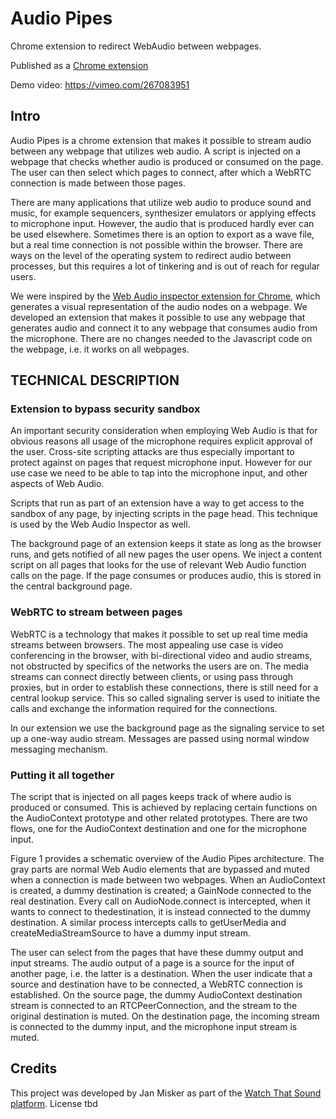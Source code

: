 # Audio Pipes
Chrome extension to redirect WebAudio between webpages.

Published as a [Chrome extension](https://chrome.google.com/webstore/detail/audio-pipes/ebmfdpppokkplmndpamkhbmochcdlefp)

Demo video: https://vimeo.com/267083951 

## Intro
Audio Pipes is a chrome extension that makes it possible to stream audio between any webpage that utilizes web audio. A script is injected on a webpage that checks whether audio is produced or consumed on the page. The user can then select which pages to connect, after which a WebRTC connection is made between those pages. 

There are many applications that utilize web audio to produce sound and music, for example sequencers, synthesizer emulators or applying effects to microphone input. However, the audio that is produced hardly ever can be used elsewhere. Sometimes there is an option to export as a wave file, but a real time connection is not possible within the browser. There are ways on the level of the operating system to redirect audio between processes, but this requires a lot of tinkering and is out of reach for regular users.

We were inspired by the [Web Audio inspector extension for Chrome](https://github.com/google/audion), which generates a visual representation of the audio nodes on a webpage. We developed an extension that makes it possible to use any webpage that generates audio and connect it to any webpage that consumes audio from the microphone. There are no changes needed to the Javascript code on the webpage, i.e. it works on all webpages.

## TECHNICAL DESCRIPTION
### Extension to bypass security sandbox
An important security consideration when employing Web Audio is that for obvious reasons all usage of the microphone requires explicit approval of the user. Cross-site scripting attacks are thus especially important to protect against on pages that request microphone input. However for our use case we need to be able to tap into the microphone input, and other aspects of Web Audio.

Scripts that run as part of an extension have a way to get access to the sandbox of any page, by injecting scripts in the page head. This technique is used by the Web Audio Inspector as well.

The background page of an extension keeps it state as long as the browser runs, and gets notified of all new pages the user opens. We inject a content script on all pages that looks for the use of relevant Web Audio function calls on the page. If the page consumes or produces audio, this is stored in the central background page.

### WebRTC to stream between pages
WebRTC is a technology that makes it possible to set up real time media streams between browsers. The most appealing use case is video conferencing in the browser, with bi-directional video and audio streams, not obstructed by specifics of the networks the users are on. The media streams can connect directly between clients, or using pass through proxies, but in order to establish these connections, there is still need for a central lookup service. This so called signaling server is used to initiate the calls and exchange the information required for the connections.

In our extension we use the background page as the signaling service to set up a one-way audio stream. Messages are passed using normal window messaging mechanism.

### Putting it all together
The script that is injected on all pages keeps track of where audio is produced or consumed. This is achieved by replacing certain functions on the AudioContext prototype and other related prototypes. There are two flows, one for the AudioContext destination and one for the microphone input.

Figure 1 provides a schematic overview of the Audio Pipes architecture. The gray parts are normal Web Audio elements that are bypassed and muted when a connection is made between two webpages.
When an AudioContext is created, a dummy destination is created; a GainNode connected to the real destination. Every call on AudioNode.connect is intercepted, when it wants to connect to thedestination, it is instead connected to the dummy destination. A similar process intercepts calls to getUserMedia and createMediaStreamSource to have a dummy input stream.

The user can select from the pages that have these dummy output and input streams. The audio output of a page is a source for the input of another page, i.e. the latter is a destination. When the user indicate that a source and destination have to be connected, a WebRTC connection is established. On the source page, the dummy AudioContext destination stream is connected to an RTCPeerConnection, and the stream to the original destination is muted. On the destination page, the incoming stream is connected to the dummy input, and the microphone input stream is muted.

## Credits
This project was developed by Jan Misker as part of the [Watch That Sound platform](www.watchthatsound.nl).
License tbd
